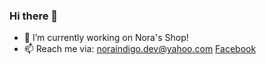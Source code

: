 
### Hi there 👋
- 🔭 I’m currently working on Nora's Shop!
- 📫 Reach me via: noraindigo.dev@yahoo.com [Facebook](https://www.facebook.com/messages/t/100083823999404)
